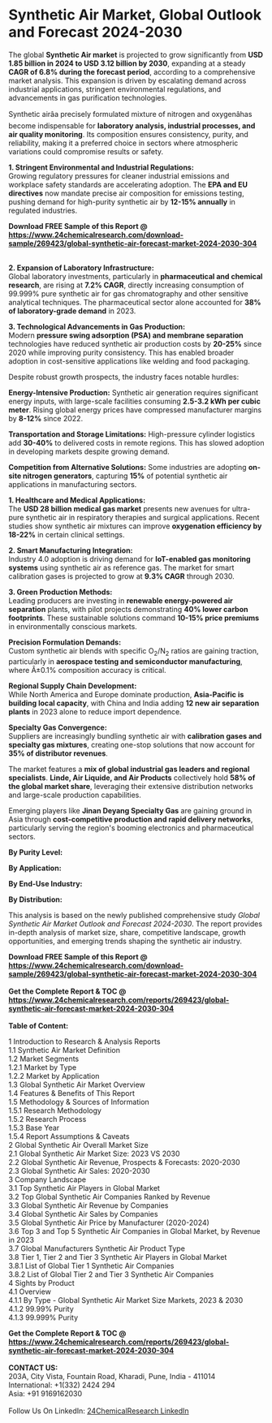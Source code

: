 <h1>Synthetic Air Market, Global Outlook and Forecast 2024-2030</h1><p>The global <strong>Synthetic Air market</strong> is projected to grow significantly from <strong>USD 1.85 billion in 2024 to USD 3.12 billion by 2030</strong>, expanding at a steady <strong>CAGR of 6.8% during the forecast period</strong>, according to a comprehensive market analysis. This expansion is driven by escalating demand across industrial applications, stringent environmental regulations, and advancements in gas purification technologies.</p><p>Synthetic airâa precisely formulated mixture of nitrogen and oxygenâhas become indispensable for <strong>laboratory analysis, industrial processes, and air quality monitoring</strong>. Its composition ensures consistency, purity, and reliability, making it a preferred choice in sectors where atmospheric variations could compromise results or safety.</p><p><strong>1. Stringent Environmental and Industrial Regulations:</strong><br>
Growing regulatory pressures for cleaner industrial emissions and workplace safety standards are accelerating adoption. The <strong>EPA and EU directives</strong> now mandate precise air composition for emissions testing, pushing demand for high-purity synthetic air by <strong>12-15% annually</strong> in regulated industries.</p><div><b>Download FREE Sample of this Report @ 
            <a href="https://www.24chemicalresearch.com/download-sample/269423/global-synthetic-air-forecast-market-2024-2030-304">
            https://www.24chemicalresearch.com/download-sample/269423/global-synthetic-air-forecast-market-2024-2030-304</a></b></div><br><p><strong>2. Expansion of Laboratory Infrastructure:</strong><br>
Global laboratory investments, particularly in <strong>pharmaceutical and chemical research</strong>, are rising at <strong>7.2% CAGR</strong>, directly increasing consumption of 99.999% pure synthetic air for gas chromatography and other sensitive analytical techniques. The pharmaceutical sector alone accounted for <strong>38% of laboratory-grade demand</strong> in 2023.</p><p><strong>3. Technological Advancements in Gas Production:</strong><br>
Modern <strong>pressure swing adsorption (PSA) and membrane separation</strong> technologies have reduced synthetic air production costs by <strong>20-25%</strong> since 2020 while improving purity consistency. This has enabled broader adoption in cost-sensitive applications like welding and food packaging.</p><p>Despite robust growth prospects, the industry faces notable hurdles:</p><p><strong>Energy-Intensive Production:</strong> Synthetic air generation requires significant energy inputs, with large-scale facilities consuming <strong>2.5-3.2 kWh per cubic meter</strong>. Rising global energy prices have compressed manufacturer margins by <strong>8-12%</strong> since 2022.</p><p><strong>Transportation and Storage Limitations:</strong> High-pressure cylinder logistics add <strong>30-40%</strong> to delivered costs in remote regions. This has slowed adoption in developing markets despite growing demand.</p><p><strong>Competition from Alternative Solutions:</strong> Some industries are adopting <strong>on-site nitrogen generators</strong>, capturing <strong>15%</strong> of potential synthetic air applications in manufacturing sectors.</p><p><strong>1. Healthcare and Medical Applications:</strong><br>
The <strong>USD 28 billion medical gas market</strong> presents new avenues for ultra-pure synthetic air in respiratory therapies and surgical applications. Recent studies show synthetic air mixtures can improve <strong>oxygenation efficiency by 18-22%</strong> in certain clinical settings.</p><p><strong>2. Smart Manufacturing Integration:</strong><br>
Industry 4.0 adoption is driving demand for <strong>IoT-enabled gas monitoring systems</strong> using synthetic air as reference gas. The market for smart calibration gases is projected to grow at <strong>9.3% CAGR</strong> through 2030.</p><p><strong>3. Green Production Methods:</strong><br>
Leading producers are investing in <strong>renewable energy-powered air separation</strong> plants, with pilot projects demonstrating <strong>40% lower carbon footprints</strong>. These sustainable solutions command <strong>10-15% price premiums</strong> in environmentally conscious markets.</p><p><strong>Precision Formulation Demands:</strong><br>
	Custom synthetic air blends with specific O<sub>2</sub>/N<sub>2</sub> ratios are gaining traction, particularly in <strong>aerospace testing and semiconductor manufacturing</strong>, where Â±0.1% composition accuracy is critical.</p><p><strong>Regional Supply Chain Development:</strong><br>
	While North America and Europe dominate production, <strong>Asia-Pacific is building local capacity</strong>, with China and India adding <strong>12 new air separation plants</strong> in 2023 alone to reduce import dependence.</p><p><strong>Specialty Gas Convergence:</strong><br>
	Suppliers are increasingly bundling synthetic air with <strong>calibration gases and specialty gas mixtures</strong>, creating one-stop solutions that now account for <strong>35% of distributor revenues</strong>.</p><p>The market features a <strong>mix of global industrial gas leaders and regional specialists</strong>. <strong>Linde, Air Liquide, and Air Products</strong> collectively hold <strong>58% of the global market share</strong>, leveraging their extensive distribution networks and large-scale production capabilities.</p><p>Emerging players like <strong>Jinan Deyang Specialty Gas</strong> are gaining ground in Asia through <strong>cost-competitive production and rapid delivery networks</strong>, particularly serving the region's booming electronics and pharmaceutical sectors.</p><p><strong>By Purity Level:</strong></p><p><strong>By Application:</strong></p><p><strong>By End-Use Industry:</strong></p><p><strong>By Distribution:</strong></p><p>This analysis is based on the newly published comprehensive study <em>Global Synthetic Air Market Outlook and Forecast 2024-2030</em>. The report provides in-depth analysis of market size, share, competitive landscape, growth opportunities, and emerging trends shaping the synthetic air industry.</p><div><b>Download FREE Sample of this Report @ 
            <a href="https://www.24chemicalresearch.com/download-sample/269423/global-synthetic-air-forecast-market-2024-2030-304">
            https://www.24chemicalresearch.com/download-sample/269423/global-synthetic-air-forecast-market-2024-2030-304</a></b></div><br><div><b>Get the Complete Report & TOC @ 
            <a href="https://www.24chemicalresearch.com/reports/269423/global-synthetic-air-forecast-market-2024-2030-304">
            https://www.24chemicalresearch.com/reports/269423/global-synthetic-air-forecast-market-2024-2030-304</a></b></div><br>
            <b>Table of Content:</b><p>1 Introduction to Research & Analysis Reports<br />
    1.1 Synthetic Air Market Definition<br />
    1.2 Market Segments<br />
        1.2.1 Market by Type<br />
        1.2.2 Market by Application<br />
    1.3 Global Synthetic Air Market Overview<br />
    1.4 Features & Benefits of This Report<br />
    1.5 Methodology & Sources of Information<br />
        1.5.1 Research Methodology<br />
        1.5.2 Research Process<br />
        1.5.3 Base Year<br />
        1.5.4 Report Assumptions & Caveats<br />
2 Global Synthetic Air Overall Market Size<br />
    2.1 Global Synthetic Air Market Size: 2023 VS 2030<br />
    2.2 Global Synthetic Air Revenue, Prospects & Forecasts: 2020-2030<br />
    2.3 Global Synthetic Air Sales: 2020-2030<br />
3 Company Landscape<br />
    3.1 Top Synthetic Air Players in Global Market<br />
    3.2 Top Global Synthetic Air Companies Ranked by Revenue<br />
    3.3 Global Synthetic Air Revenue by Companies<br />
    3.4 Global Synthetic Air Sales by Companies<br />
    3.5 Global Synthetic Air Price by Manufacturer (2020-2024)<br />
    3.6 Top 3 and Top 5 Synthetic Air Companies in Global Market, by Revenue in 2023<br />
    3.7 Global Manufacturers Synthetic Air Product Type<br />
    3.8 Tier 1, Tier 2 and Tier 3 Synthetic Air Players in Global Market<br />
        3.8.1 List of Global Tier 1 Synthetic Air Companies<br />
        3.8.2 List of Global Tier 2 and Tier 3 Synthetic Air Companies<br />
4 Sights by Product<br />
    4.1 Overview<br />
        4.1.1 By Type - Global Synthetic Air Market Size Markets, 2023 & 2030<br />
        4.1.2 99.99% Purity<br />
        4.1.3 99.999% Purity<br />
  </p><div><b>Get the Complete Report & TOC @ 
            <a href="https://www.24chemicalresearch.com/reports/269423/global-synthetic-air-forecast-market-2024-2030-304">
            https://www.24chemicalresearch.com/reports/269423/global-synthetic-air-forecast-market-2024-2030-304</a></b></div><br><b>CONTACT US:</b><br>
            203A, City Vista, Fountain Road, Kharadi, Pune, India - 411014<br>
            International: +1(332) 2424 294<br>
            Asia: +91 9169162030 <br><br>
            Follow Us On LinkedIn: <a href="https://www.linkedin.com/company/24chemicalresearch/">24ChemicalResearch LinkedIn</a>
